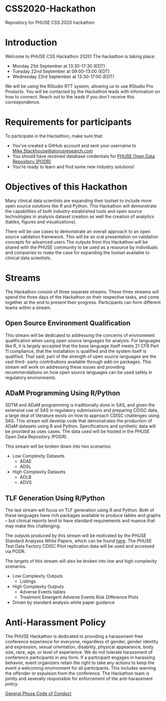 # CSS2020-Hackathon
Repository for PHUSE CSS 2020 hackathon

# Introduction

Welcome to PHUSE CSS Hackathon 2020! The hackathon is taking place:
-	Monday 21st September at 13:30-17:30 (EDT)
-	Tuesday 22nd September at 09:00-13:00 (EDT)
-	Wednesday 23rd September at 13:30-17:00 (EDT) 

We will be using the RStudio RTT system, allowing us to use RStudio Pro Products. You will be contacted by the 
Hackathon leads with information on how to connect. Reach out to the leads if you don't receive this correspondence.

# Requirements for participants

To participate in the Hackathon, make sure that:
- You've created a GitHub account and sent your username to Mike.Stackhouse@atorusresearch.com
- You should have received database credentials for [PHUSE Open Data Repository (PODR)](https://github.com/phuse-org/PODR)
- You're ready to learn and find some new industry solutions! 

# Objectives of this Hackathon

Many clinical data scientists are expanding their toolset to include more open source solutions like R and Python. This Hackathon will demonstrate the capabilities of both industry-established tools and open source technologies in analysis dataset creation as well the creation of analytics (tables, figures and visualizations).

There will be use cases to demonstrate an overall approach to an open source validation framework. This will be an oral presentation on validation concepts for advanced users The outputs from this Hackathon will be shared with the PHUSE community to be used as a resource by individuals and companies to make the case for expanding the toolset available to clinical data scientists.

# Streams

The Hackathon consist of three separate streams. These three streams will spend the three days of the Hackathon on their respective tasks, and come together at the end to present their progress.  Participants can form different teams within a stream. 

## Open Source Environment Qualification

This stream will be dedicated to addressing the concerns of environment qualification when using open source languages for analysis. For languages like R, it is largely accepted that the base language itself meets 21 CFR Part 11 compliance, that the installation is qualified and the system itself is qualified. That said, part of the strength of open source languages are the vast third- party contributions available through add-on packages. This stream will work on addressing these issues and providing recommendations on how open source languages can be used safely in regulatory environments.

## ADaM Programming Using R/Python

SDTM and ADaM programming is traditionally done in SAS, and given the extensive use of SAS in regulatory submissions and preparing CDISC data, a large deal of literature exists on how to approach CDISC challenges using SAS. This stream will develop code that demonstrates the production of ADaM datasets using R and Python. Specifications and synthetic data will be provided as uses cases. The data used will be hosted in the PHUSE Open Data Repository (PODR). 

This stream will be broken down into two scenarios:

- Low Complexity Datasets
  - ADAE
  - ADSL
- High Complexity Datasets
  - ADLB
  - ADVS
  
## TLF Generation Using R/Python

The last stream will focus on TLF generation using R and Python. Both of these languages have rich packages available to produce tables and graphs – but clinical reports tend to have standard requirements and nuance that may make this challenging. 

The outputs produced by this stream will be motivated by the PHUSE Standard Analyses White Papers, which can be found [here](https://www.phuse.eu/white-papers). The PHUSE Test Data Factory CDISC Pilot replication data will be used and accessed via PODR. 

The targets of this stream will also be broken into low and high complexity scenarios.
- Low Complexity Outputs
  - Listings
- High Complexity Outputs
  - Adverse Events tables
  - Treatment Emergent Adverse Events Risk Difference Plots
- Driven by standard analysis white paper guidance

# Anti-Harassment Policy

The PHUSE Hackathon is dedicated to providing a harassment-free conference experience for everyone, regardless of gender, gender identity and expression, sexual orientation, disability, physical appearance, body size, race, age, or level of experience. We do not tolerate harassment of conference participants in any form.
If a participant engages in harassing behavior, event organizers retain the right to take any actions to keep the event a welcoming environment for all participants. This includes warning the offender or expulsion from the conference. The Hackathon team is jointly and severally responsible for enforcement of the anti-harassment policy.

[General Phuse Code of Conduct](https://www.phuse.eu/documents/working-groups/templates/phuse-code-of-conduct-september-2019-final-1--22798.pdf)



